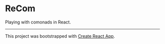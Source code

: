 # ReCom

Playing with comonads in React.


----------
This project was bootstrapped with [Create React App](https://github.com/facebookincubator/create-react-app).

